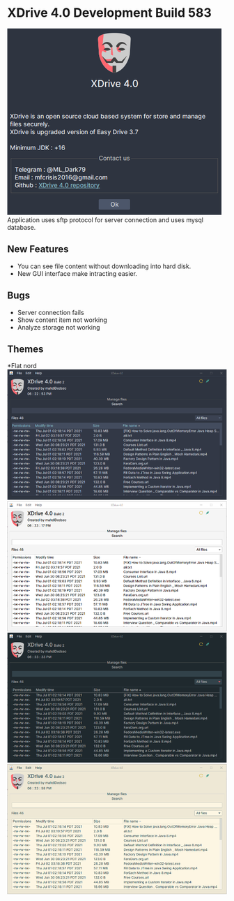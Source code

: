 # XDrive 4.0 Development Build 583

![ERROR](/shots/xdrive.png) <br>
Application uses sftp protocol for server connection and uses mysql database.

## New Features
* You can see file content without downloading into hard disk.
* New GUI interface make intracting easier.

## Bugs
* Server connection fails
* Show content item not working
* Analyze storage not working

## Themes
*Flat nord
![ERROR](/shots/1.png)
![ERROR](/shots/2.png)
![ERROR](/shots/3.png)
![ERROR](/shots/4.png)
